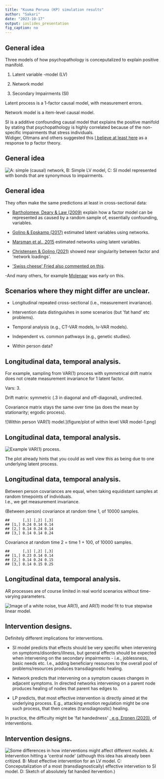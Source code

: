 ```yaml
---
title: "Kuuma Peruna (KP) simulation results"
author: "Sakari"
date: "2023-10-17"
output: ioslides_presentation
fig_caption: no
---
```




## General idea

Three models of how psychopathology is conceputalized to explain positive manifold.  

1. Latent variable -model (LV)  

2. Network model  

3. Secondary Impairments (SI)  


Latent process is a 1-factor causal model, with measurement errors.  

Network model is a item-level causal model.  

SI is a additive confounding causal model that explains the positive manifold by stating that psychopathology is highly correlated because of the non-specific impairments that stress individuals.  
Widiger, Oltmans and others suggested this [I believe at least here](https://doi.org/10.1521/pedi_2021_35_530) as a response to p factor theory.  

## General idea
![A: simple (causal) network, B: Simple LV model, C: SI model represented with bonds that are synonymous to impairments.](applicationFigure.png)

## General idea
They often make the same predictions at least in cross-sectional data:  

- [Bartholomew, Deary & Law (2009)](doi.org/10.1037/a0016262) explain how a factor model can be represented as caused by a random sample of, essentially confounding, variables.  

- [Golino & Epskamp (2017)](doi.org/10.1371/journal.pone.0174035) estimated latent variables using networks.  

- [Marsman et al., 2015](https://www.nature.com/articles/srep09050) estimated networks using latent variables.  

- [Christensen & Golino (2021)](https://doi.org/10.3758/s13428-020-01500-6) showed near singularity between factor and 'network loadings'.  

- ['Swiss cheese' Fried also commented on this](https://doi.org/10.1080/1047840X.2020.1853461).  

-And many others, for example [Molenaar](https://doi.org/10.1017/S0140525X10000798) was early on this.  


## Scenarios where they might differ are unclear.
- Longitudinal repeated cross-sectional (i.e., measurement invariance).  

- Intervention data distinguishes in some scenarios (but 'fat hand' etc problems).  

- Temporal analysis (e.g., CT-VAR models, lv-VAR models).  

- Independent vs. common pathways (e.g., genetic studies).  

- Within person data?  


## Longitudinal data, temporal analysis.

For example, sampling from VAR(1) process with symmetrical drift matrix does not create measurement invariance for 1 latent factor.  

Vars: 3.  

Drift matrix: symmetric (.3 in diagonal and off-diagonal), undirected.  

Covariance matrix stays the same over time (as does the mean by stationarity; ergodic process).  

![Within person VAR(1) model.](figure/plot of within level VAR model-1.png)


## Longitudinal data, temporal analysis.
![Example VAR(1) process.](figure/unnamed-chunk-1-1.png)

The plot already hints that you could as well view this as being due to one underlying latent process.  

## Longitudinal data, temporal analysis.

Between person covariances are equal, when taking equidistant samples at random timepoints of individuals.  
I.e., we get measurement invariance.  

(Between person) covariance at random time 1, of 10000 samples.  

```
##      [,1] [,2] [,3]
## [1,] 0.24 0.14 0.14
## [2,] 0.14 0.24 0.14
## [3,] 0.14 0.14 0.24
```
Covariance at random time 2 =  time 1 + 100, of 10000 samples.  

```
##      [,1] [,2] [,3]
## [1,] 0.23 0.14 0.14
## [2,] 0.14 0.24 0.15
## [3,] 0.14 0.15 0.25
```
## Longitudinal data, temporal analysis.

AR processes are of course limited in real world scenarios without time-varying parameters.  

![Image of a white noise, true AR(1), and AR(1) model fit to true stepwise linear model.](ARProcess.png)


## Intervention designs.
Definitely different implications for interventions.  

- SI model predicts that effects should be very specific when intervening on symptoms/disorders/illness, but general effects should be expected when intervening on the secondary impairments - i.e., joblessness, basic needs etc. I.e., adding beneficiary resources to the overall pool of problems/resources produces transdiagnostic healing.  

- Network predicts that intervening on a symptom causes changes in adjacent symptoms. In directed networks intervening on a parent node produces healing of nodes that parent has edges to.  

- LP predicts, that most effective intervention is directly aimed at the underlying process. E.g., attacking emotion regulation might be one such process, that then creates (transdiagnostic) healing.  

In practice, the difficulty might be 'fat handedness' [, e.g. Eronen (2020)](https://doi.org/10.1016/j.newideapsych.2020.100785), of interventions.    

## Intervention designs.

![Some differences in how interventions might affect different models. A: Intervention hitting a 'central node' (although this idea has already been critized. B: Most effective intervention for an LV model. C: Conceputalization of a most (transdiagnostically) effective intervetion to SI model. D: Sketch of absolutely fat handed itervention.)](applicationFigure4.png)

